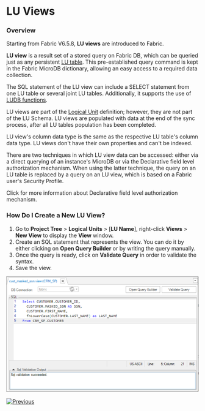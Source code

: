 # LU Views

### Overview

Starting from Fabric V6.5.8, **LU views** are introduced to Fabric. 

**LU view** is a result set of a stored query on Fabric DB, which can be queried just as any persistent [LU table](01_LU_tables_overview.md). This pre-established query command is kept in the Fabric MicroDB dictionary, allowing an easy access to a required data collection.

The SQL statement of the LU view can include a SELECT statement from one LU table or several joint LU tables. Additionally, it supports the use of [LUDB functions](/articles/07_table_population/11_3_creating_an_LUDB_function.md). 

LU views are part of the [Logical Unit](/articles/03_logical_units/01_LU_overview.md) definition; however, they are not part of the LU Schema. LU views are populated with data at the end of the sync process, after all LU tables population has been completed. 

LU view's column data type is the same as the respective LU table's column data type. LU views don't have their own properties and can't be indexed. 

There are two techniques in which LU view data can be accessed: either via a direct querying of an instance's MicroDB or via the Declarative field level authorization mechanism. When using the latter technique, the query on an LU table is replaced by a query on an LU view, which is based on a Fabric user's Security Profile.

Click for more information about Declarative field level authorization mechanism.

### How Do I Create a New LU View?

1. Go to **Project Tree** > **Logical Units** > [**LU Name**], right-click **Views** > **New View** to display the **View** window.
2. Create an SQL statement that represents the view. You can do it by either clicking on **Open Query Builder** or by writing the query manually.
3. Once the query is ready, click on **Validate Query** in order to validate the syntax. 
4. Save the view. 

![](images/lu_views_1.PNG)



[![Previous](/articles/images/Previous.png)](05_business_tables.md)